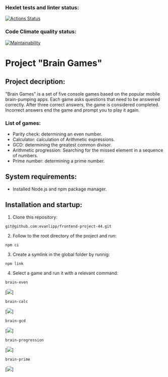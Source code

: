 ### Hexlet tests and linter status:
[![Actions Status](https://github.com/evanlipp/frontend-project-44/workflows/hexlet-check/badge.svg)](https://github.com/evanlipp/frontend-project-44/actions)
### Code Climate quality status:
[![Maintainability](https://api.codeclimate.com/v1/badges/1f15a85b7e4be584227b/maintainability)](https://codeclimate.com/github/evanlipp/frontend-project-44/maintainability)

# Project "Brain Games"

## Project decription:
"Brain Games" is a set of five console games based on the popular mobile brain-pumping apps. Each game asks questions that need to be answered correctly. After three correct answers, the game is considered completed. Incorrect answers end the game and prompt you to play it again.

### List of games:
* Parity check: determining an even number.
* Calculator: calculation of Arithmetic expressions.
* GCD: determining the greatest common divisor.
* Arithmetic progression: Searching for the missed element in a sequence of numbers.
* Prime number: determining a prime number.

## System requirements:
* Installed Node.js and npm package manager.

## Installation and startup:
1. Clone this repository:
```
git@github.com:evanlipp/frontend-project-44.git
```
2. Follow to the root directory of the project and run:
```
npm ci
```
3. Create a symlink in the global folder by runnig:
```
npm link
```
4. Select a game and run it with a relevant command:
```
brain-even
```
[![ ](https://asciinema.org/a/Jr7KfDmt3vrwdipMHCENnlFfp)]
```
brain-calc
```
[![ ](https://asciinema.org/a/rI4nexvSdFQVGDuMpQ56vB6Vw)]
```
brain-gcd
```
[![ ](https://asciinema.org/a/fbSQOHDgw2bV2ayfB3gebet1R)]
```
brain-progression
```
[![ ](https://asciinema.org/a/AZBVyp7dlT4CnjR4GlLKls7GV)]
```
brain-prime
```
[![ ](https://asciinema.org/a/859PiZAzI5OjCos8BjGFujLFt)]





